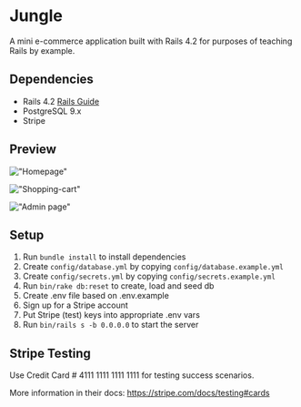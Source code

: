 # Jungle

A mini e-commerce application built with Rails 4.2 for purposes of teaching Rails by example.

## Dependencies

* Rails 4.2 [Rails Guide](http://guides.rubyonrails.org/v4.2/)
* PostgreSQL 9.x
* Stripe

## Preview


!["Homepage"]()

!["Shopping-cart"]()

!["Admin page"]()



## Setup

1. Run `bundle install` to install dependencies
2. Create `config/database.yml` by copying `config/database.example.yml`
3. Create `config/secrets.yml` by copying `config/secrets.example.yml`
4. Run `bin/rake db:reset` to create, load and seed db
5. Create .env file based on .env.example
6. Sign up for a Stripe account
7. Put Stripe (test) keys into appropriate .env vars
8. Run `bin/rails s -b 0.0.0.0` to start the server

## Stripe Testing

Use Credit Card # 4111 1111 1111 1111 for testing success scenarios.

More information in their docs: <https://stripe.com/docs/testing#cards>



